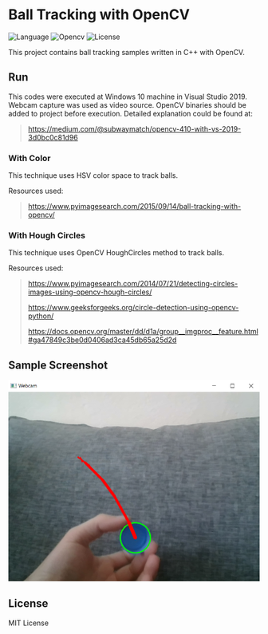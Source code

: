 # Ball Tracking with OpenCV

![Language](https://img.shields.io/badge/language-c++-blue?style=flat-square) 
![Opencv](https://img.shields.io/badge/dependent-opencv-brightgreen?style=flat-square&logo=opencv)
![License](https://img.shields.io/badge/license-MIT-yellowgreen?style=flat-square) 


This project contains ball tracking samples written in C++ with OpenCV.

## Run

This codes were executed at Windows 10 machine in Visual Studio 2019. Webcam capture was used as video source. OpenCV binaries should be added to project before execution.
Detailed explanation could be found at:
> https://medium.com/@subwaymatch/opencv-410-with-vs-2019-3d0bc0c81d96



### With Color

This technique uses HSV color space to track balls.

Resources used:
> https://www.pyimagesearch.com/2015/09/14/ball-tracking-with-opencv/


### With Hough Circles

This technique uses OpenCV HoughCircles method to track balls.

Resources used:
> https://www.pyimagesearch.com/2014/07/21/detecting-circles-images-using-opencv-hough-circles/
> 
> https://www.geeksforgeeks.org/circle-detection-using-opencv-python/
>
> https://docs.opencv.org/master/dd/d1a/group__imgproc__feature.html#ga47849c3be0d0406ad3ca45db65a25d2d


## Sample Screenshot

![sample](/sample.png "sample")


## License

MIT License
